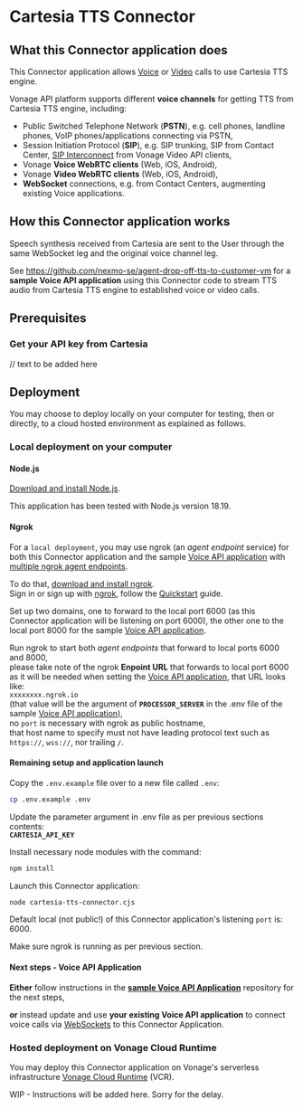 # Cartesia TTS Connector

## What this Connector application does

This Connector application allows [Voice](https://www.vonage.com/communications-apis/voice/) or [Video](https://www.vonage.com/communications-apis/video/) calls to use Cartesia TTS engine.

Vonage API platform supports different **voice channels** for getting TTS from Cartesia TTS engine, including:
- Public Switched Telephone Network (**PSTN**), e.g. cell phones, landline phones, VoIP phones/applications connecting via PSTN,
- Session Initiation Protocol (**SIP**), e.g. SIP trunking, SIP from Contact Center, [SIP Interconnect](https://tokbox.com/developer/guides/sip) from Vonage Video API clients,
- Vonage **Voice WebRTC clients** (Web, iOS, Android),
- Vonage **Video WebRTC clients** (Web, iOS, Android),
- **WebSocket** connections, e.g. from Contact Centers, augmenting existing Voice applications.

## How this Connector application works

Speech synthesis received from Cartesia are sent to the User through the same WebSocket leg and the original voice channel leg.</br>

See https://github.com/nexmo-se/agent-drop-off-tts-to-customer-vm for a **sample Voice API application** using this Connector code to stream TTS audio from Cartesia TTS engine to established voice or video calls.

## Prerequisites

### Get your API key from Cartesia

// text to be added here

## Deployment

You may choose to deploy locally on your computer for testing, then or directly, to a cloud hosted environment as explained as follows.

### Local deployment on your computer

#### Node.js

[Download and install Node.js](https://nodejs.org/en/download/package-manager).

This application has been tested with Node.js version 18.19.

#### Ngrok

For a `local deployment`, you may use ngrok (an _agent endpoint_ service) for both this Connector application and the sample [Voice API application](https://github.com/nexmo-se/voice-to-ai-engines) with [multiple ngrok agent endpoints](https://ngrok.com/docs/traffic-policy/getting-started/agent-endpoints/config-file/).

To do that, [download and install ngrok](https://ngrok.com/downloads).</br>
Sign in or sign up with [ngrok](https://ngrok.com/), follow the [Quickstart](https://ngrok.com/docs/getting-started/) guide.

Set up two domains, one to forward to the local port 6000 (as this Connector application will be listening on port 6000), the other one to the local port 8000 for the sample [Voice API application](https://github.com/nexmo-se/voice-to-ai-engines).


Run ngrok to start both _agent endpoints_ that forward to local ports 6000 and 8000,</br>
please take note of the ngrok **Enpoint URL** that forwards to local port 6000 as it will be needed when setting the [Voice API application](https://github.com/nexmo-se/voice-app-websockets),
that URL looks like:</br>
`xxxxxxxx.ngrok.io`</br>
(that value will be the argument of **`PROCESSOR_SERVER`** in the .env file of the sample [Voice API application](https://github.com/nexmo-se/voice-to-ai-engines)),</br>
no `port` is necessary with ngrok as public hostname,</br>
that host name to specify must not have leading protocol text such as `https://`, `wss://`, nor trailing `/`.

#### Remaining setup and application launch

Copy the `.env.example` file over to a new file called `.env`:
```bash
cp .env.example .env
```
Update the parameter argument in .env file as per previous sections contents:<br>
**`CARTESIA_API_KEY`**<br>


Install necessary node modules with the command:<br>
 ```bash
npm install
```

Launch this Connector application:<br>
```bash
node cartesia-tts-connector.cjs
```
Default local (not public!) of this Connector application's listening `port` is: 6000.

Make sure ngrok is running as per previous section.

#### Next steps - Voice API Application

**Either** follow instructions in the [**sample Voice API Application**](https://github.com/nexmo-se/agent-drop-off-tts-to-customer-vm) repository for the next steps,

**or** instead update and use **your existing Voice API application** to connect voice calls via [WebSockets](https://developer.vonage.com/en/voice/voice-api/concepts/websockets) to this Connector Application.

### Hosted deployment on Vonage Cloud Runtime

You may deploy this Connector application on Vonage's serverless infrastructure [Vonage Cloud Runtime](https://developer.vonage.com/en/vonage-cloud-runtime/overview) (VCR).

WIP - Instructions will be added here. Sorry for the delay.






